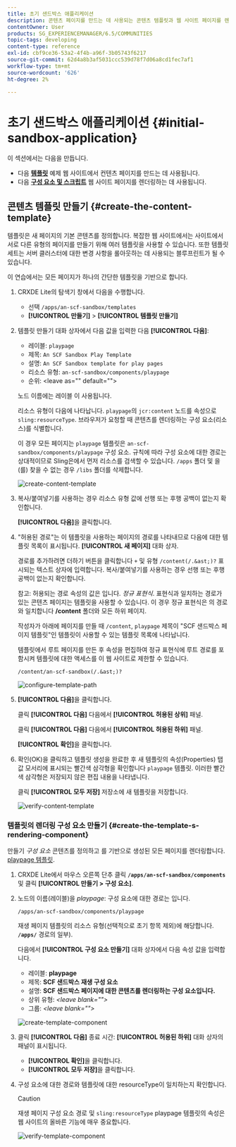```yaml
---
title: 초기 샌드박스 애플리케이션
description: 콘텐츠 페이지를 만드는 데 사용되는 콘텐츠 템플릿과 웹 사이트 페이지를 렌더링하는 데 사용되는 구성 요소 및 스크립트를 사용하는 방법을 알아봅니다.
contentOwner: User
products: SG_EXPERIENCEMANAGER/6.5/COMMUNITIES
topic-tags: developing
content-type: reference
exl-id: cbf9ce36-53a2-4f4b-a96f-3b05743f6217
source-git-commit: 62d4a8b3af5031ccc539d78f7d06a8cd1fec7af1
workflow-type: tm+mt
source-wordcount: '626'
ht-degree: 2%

---
```


# 초기 샌드박스 애플리케이션 {#initial-sandbox-application}

이 섹션에서는 다음을 만듭니다.

* 다음 **[템플릿](#createthepagetemplate)** 예제 웹 사이트에서 컨텐츠 페이지를 만드는 데 사용됩니다.
* 다음 **[구성 요소 및 스크립트](#create-the-template-s-rendering-component)** 웹 사이트 페이지를 렌더링하는 데 사용됩니다.

## 콘텐츠 템플릿 만들기 {#create-the-content-template}

템플릿은 새 페이지의 기본 콘텐츠를 정의합니다. 복잡한 웹 사이트에서는 사이트에서 서로 다른 유형의 페이지를 만들기 위해 여러 템플릿을 사용할 수 있습니다. 또한 템플릿 세트는 서버 클러스터에 대한 변경 사항을 롤아웃하는 데 사용되는 블루프린트가 될 수 있습니다.

이 연습에서는 모든 페이지가 하나의 간단한 템플릿을 기반으로 합니다.

1. CRXDE Lite의 탐색기 창에서 다음을 수행합니다.

   * 선택 `/apps/an-scf-sandbox/templates`
   * **[!UICONTROL 만들기]** > **[!UICONTROL 템플릿 만들기]**

1. 템플릿 만들기 대화 상자에서 다음 값을 입력한 다음 **[!UICONTROL 다음]**:

   * 레이블: `playpage`
   * 제목: `An SCF Sandbox Play Template`
   * 설명: `An SCF Sandbox template for play pages`
   * 리소스 유형: `an-scf-sandbox/components/playpage`
   * 순위: &lt;leave as=&quot;&quot; default=&quot;&quot;>

   노드 이름에는 레이블 이 사용됩니다.

   리소스 유형이 다음에 나타납니다. `playpage`의 `jcr:content` 노드를 속성으로 `sling:resourceType`. 브라우저가 요청할 때 콘텐츠를 렌더링하는 구성 요소(리소스)를 식별합니다.

   이 경우 모든 페이지는 `playpage` 템플릿은 `an-scf-sandbox/components/playpage` 구성 요소. 규칙에 따라 구성 요소에 대한 경로는 상대적이므로 Sling은에서 먼저 리소스를 검색할 수 있습니다. `/apps` 폴더 및 을(를) 찾을 수 없는 경우 `/libs` 폴더를 삭제합니다.

   ![create-content-template](assets/create-content-template-1.png)

1. 복사/붙여넣기를 사용하는 경우 리소스 유형 값에 선행 또는 후행 공백이 없는지 확인합니다.

   **[!UICONTROL 다음]**&#x200B;을 클릭합니다.

1. &quot;허용된 경로&quot;는 이 템플릿을 사용하는 페이지의 경로를 나타내므로 다음에 대한 템플릿 목록이 표시됩니다. **[!UICONTROL 새 페이지]** 대화 상자.

   경로를 추가하려면 더하기 버튼을 클릭합니다 `+` 및 유형 `/content(/.&ast;)?` 표시되는 텍스트 상자에 입력합니다. 복사/붙여넣기를 사용하는 경우 선행 또는 후행 공백이 없는지 확인합니다.

   참고: 허용되는 경로 속성의 값은 입니다. *정규 표현식*. 표현식과 일치하는 경로가 있는 콘텐츠 페이지는 템플릿을 사용할 수 있습니다. 이 경우 정규 표현식은 의 경로와 일치합니다 **/content** 폴더와 모든 하위 페이지.

   작성자가 아래에 페이지를 만들 때 `/content`, `playpage` 제목이 &quot;SCF 샌드박스 페이지 템플릿&quot;인 템플릿이 사용할 수 있는 템플릿 목록에 나타납니다.

   템플릿에서 루트 페이지를 만든 후 속성을 편집하여 정규 표현식에 루트 경로를 포함시켜 템플릿에 대한 액세스를 이 웹 사이트로 제한할 수 있습니다.

   `/content/an-scf-sandbox(/.&ast;)?`

   ![configure-template-path](assets/configure-template-path.png)

1. **[!UICONTROL 다음]**&#x200B;을 클릭합니다.

   클릭 **[!UICONTROL 다음]** 다음에서 **[!UICONTROL 허용된 상위]** 패널.

   클릭 **[!UICONTROL 다음]** 다음에서 **[!UICONTROL 허용된 하위]** 패널.

   **[!UICONTROL 확인]**&#x200B;을 클릭합니다.

1. 확인(OK)을 클릭하고 템플릿 생성을 완료한 후 새 템플릿의 속성(Properties) 탭 값 모서리에 표시되는 빨간색 삼각형을 확인합니다 `playpage` 템플릿. 이러한 빨간색 삼각형은 저장되지 않은 편집 내용을 나타냅니다.

   클릭 **[!UICONTROL 모두 저장]** 저장소에 새 템플릿을 저장합니다.

   ![verify-content-template](assets/verify-content-template.png)

### 템플릿의 렌더링 구성 요소 만들기 {#create-the-template-s-rendering-component}

만들기 *구성 요소* 콘텐츠를 정의하고 를 기반으로 생성된 모든 페이지를 렌더링합니다. [playpage 템플릿](#createthepagetemplate).

1. CRXDE Lite에서 마우스 오른쪽 단추 클릭 **`/apps/an-scf-sandbox/components`** 및 클릭 **[!UICONTROL 만들기 > 구성 요소]**.
1. 노드의 이름(레이블)을 *playpage*: 구성 요소에 대한 경로는 입니다.

   `/apps/an-scf-sandbox/components/playpage`

   재생 페이지 템플릿의 리소스 유형(선택적으로 초기 항목 제외)에 해당합니다. **`/apps/`** 경로의 일부).

   다음에서 **[!UICONTROL 구성 요소 만들기]** 대화 상자에서 다음 속성 값을 입력합니다.

   * 레이블: **playpage**
   * 제목: **SCF 샌드박스 재생 구성 요소**
   * 설명: **SCF 샌드박스 페이지에 대한 콘텐츠를 렌더링하는 구성 요소입니다.**
   * 상위 유형: *&lt;leave blank=&quot;&quot;>*
   * 그룹: *&lt;leave blank=&quot;&quot;>*

   ![create-template-component](assets/create-template-component.png)

1. 클릭 **[!UICONTROL 다음]** 종료 시간: **[!UICONTROL 허용된 하위]** 대화 상자의 패널이 표시됩니다.

   * **[!UICONTROL 확인]**&#x200B;을 클릭합니다.
   * **[!UICONTROL 모두 저장]**&#x200B;을 클릭합니다.

1. 구성 요소에 대한 경로와 템플릿에 대한 resourceType이 일치하는지 확인합니다.

   >[!CAUTION]
   >
   >재생 페이지 구성 요소 경로 및 `sling:resourceType` playpage 템플릿의 속성은 웹 사이트의 올바른 기능에 매우 중요합니다.

   ![verify-template-component](assets/verify-template-component.png)
